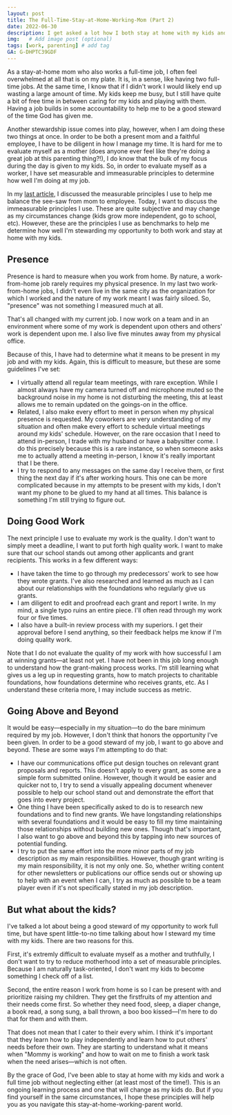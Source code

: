 ```yaml
---
layout: post
title: The Full-Time-Stay-at-Home-Working-Mom (Part 2)
date: 2022-06-30
description: I get asked a lot how I both stay at home with my kids and work full time from home. While I am not an expert and I do not do this perfectly, this is my attempt to answer how I try to be both a present mom and a good employee.  # Add post description (optional)
img:   # Add image post (optional)
tags: [work, parenting] # add tag
GA: G-DHPTC39GDF
---
```


As a stay-at-home mom who also works a full-time job, I often feel overwhelmed at all that is on my plate. It is, in a sense, like having two full-time jobs. At the same time, I know that if I didn't work I would likely end up wasting a large amount of time. My kids keep me busy, but I still have quite a bit of free time in between caring for my kids and playing with them. Having a job builds in some accountability to help me to be a good steward of the time God has given me.  

Another stewardship issue comes into play, however, when I am doing these two things at once. In order to be both a present mom and a faithful employee, I have to be diligent in how I manage my time. It is hard for me to evaluate myself as a mother (does anyone ever feel like they're doing a great job at this parenting thing?!), I do know that the bulk of my focus during the day is given to my kids. So, in order to evaluate myself as a worker, I have set measurable and immeasurable principles to determine how well I'm doing at my job.

In my [last article](https://meredithcook.ml/2022/05/30/the-stay-at-home-full-time-working-mom/), I discussed the measurable principles I use to help me balance the see-saw from mom to employee. Today, I want to discuss the immeasurable principles I use. These are quite subjective and may change as my circumstances change (kids grow more independent, go to school, etc). However, these are the principles I use as benchmarks to help me determine how well I'm stewarding my opportunity to both work and stay at home with my kids.

## Presence

Presence is hard to measure when you work from home. By nature, a work-from-home job rarely requires my physical presence. In my last two work-from-home jobs, I didn't even live in the same city as the organization for which I worked and the nature of my work meant I was fairly siloed. So, "presence" was not something I measured much at all.

That's all changed with my current job. I now work on a team and in an environment where some of my work is dependent upon others and others' work is dependent upon me. I also live five minutes away from my physical office.

Because of this, I have had to determine what it means to be present in my job and with my kids. Again, this is difficult to measure, but these are some guidelines I've set:

* I virtually attend all regular team meetings, with rare exception. While I almost always have my camera turned off and microphone muted so the background noise in my home is not disturbing the meeting, this at least allows me to remain updated on the goings-on in the office. 
* Related, I also make every effort to meet in person when my physical presence is requested. My coworkers are very understanding of my situation and often make every effort to schedule virtual meetings around my kids' schedule. However, on the rare occasion that I need to attend in-person, I trade with my husband or have a babysitter come. I do this precisely because this is a rare instance, so when someone asks me to actually attend a meeting in-person, I know it's really important that I be there.
* I try to respond to any messages on the same day I receive them, or first thing the next day if it's after working hours. This one can be more complicated because in my attempts to be present with my kids, I don't want my phone to be glued to my hand at all times. This balance is something I'm still trying to figure out.

## Doing Good Work

The next principle I use to evaluate my work is the quality. I don't want to simply meet a deadline, I want to put forth high quality work. I want to make sure that our school stands out among other applicants and grant recipients. This works in a few different ways:

* I have taken the time to go through my predecessors' work to see how they wrote grants. I've also researched and learned as much as I can about our relationships with the foundations who regularly give us grants. 
* I am diligent to edit and proofread each grant and report I write. In my mind, a single typo ruins an entire piece. I'll often read through my work four or five times. 
* I also have a built-in review process with my superiors. I get their approval before I send anything, so their feedback helps me know if I'm doing quality work.

Note that I do not evaluate the quality of my work with how successful I am at winning grants—at least not yet. I have not been in this job long enough to understand how the grant-making process works. I'm still learning what gives us a leg up in requesting grants, how to match projects to charitable foundations, how foundations determine who receives grants, etc. As I understand these criteria more, I may include success as metric.

## Going Above and Beyond

It would be easy—especially in my situation—to do the bare minimum required by my job. However, I don't think that honors the opportunity I've been given. In order to be a good steward of my job, I want to go above and beyond. These are some ways I'm attempting to do that:

* I have our communications office put design touches on relevant grant proposals and reports. This doesn't apply to every grant, as some are a simple form submitted online. However, though it would be easier and quicker not to, I try to send a visually appealing document whenever possible to help our school stand out and demonstrate the effort that goes into every project.
* One thing I have been specifically asked to do is to research new foundations and to find new grants. We have longstanding relationships with several foundations and it would be easy to fill my time maintaining those relationships without building new ones. Though that's important, I also want to go above and beyond this by tapping into new sources of potential funding.
* I try to put the same effort into the more minor parts of my job description as my main responsibilities. However, though grant writing is my main responsibility, it is not my only one. So, whether writing content for other newsletters or publications our office sends out or showing up to help with an event when I can, I try as much as possible to be a team player even if it's not specifically stated in my job description.

## But what about the kids?

I've talked a lot about being a good steward of my opportunity to work full time, but have spent little-to-no time talking about how I steward my time with my kids. There are two reasons for this. 

First, it's extremly difficult to evaluate myself as a mother and truthfully, I don't want to try to reduce motherhood into a set of measurable principles. Because I am naturally task-oriented, I don't want my kids to become something I check off of a list. 

Second, the entire reason I work from home is so I can be present with and prioritize raising my children. They get the firstfruits of my attention and their needs come first. So whether they need food, sleep, a diaper change, a book read, a song sung, a ball thrown, a boo boo kissed—I'm here to do that for them and with them. 

That does not mean that I cater to their every whim. I think it's important that they learn how to play independently and learn how to put others' needs before their own. They are starting to understand what it means when "Mommy is working" and how to wait on me to finish a work task when the need arises—which is not often.

By the grace of God, I've been able to stay at home with my kids and work a full time job without neglecting either (at least most of the time!). This is an ongoing learning process and one that will change as my kids do. But if you find yourself in the same circumstances, I hope these principles will help you as you navigate this stay-at-home-working-parent world.
